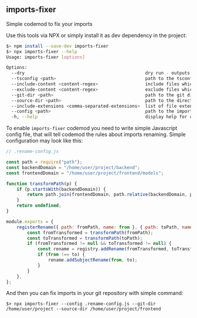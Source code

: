 ## imports-fixer

Simple codemod to fix your imports

Use this tools via NPX or simply install it as dev dependency in the project:
```bash
$> npm install --save-dev imports-fixer
$> npx imports-fixer --help
Usage: imports-fixer [options]

Options:
  --dry                                              dry run - outputs changed files and does not commit changes to the disk
  --tsconfig <path>                                  path to the tsconfig.json configuration file
  --include-content <content-regex>                  include files which content matches specified regexp
  --exclude-content <content-regex>                  exclude files which content matches specified regexp
  --git-dir <path>                                   path to the git directory with the renames to track
  --source-dir <path>                                path to the directory with sources to fix
  --include-extensions <comma-separated-extensions>  list of file extensions to fix (default: "js, ts, jsx, tsx")
  --config <path>                                    path to the imports-fixer configuration script
  -h, --help                                         display help for command
```

To enable `imports-fixer` codemod you need to write simple Javascript config file, that will tell codemod the rules about imports renaming. 
Simple configuration may look like this:
```js
// .rename-config.js

const path = require("path");
const backendDomain = "/home/user/project/backend";
const frontendDomain = "/home/user/project/frontend/models";

function transformPath(p) {
    if (p.startsWith(backendDomain)) {
        return path.join(frontendDomain, path.relative(backendDomain, p));
    }
    return undefined;
}

module.exports = {
    registerRename({ path: fromPath, name: from }, { path: toPath, name: to }, registry) {
        const fromTransformed = transformPath(fromPath);
        const toTransformed = transformPath(toPath);
        if (fromTransformed != null && toTransformed != null) {
            const rename = registry.addRename(fromTransformed, toTransformed);
            if (from !== to) {
                rename.addSubjectRename(from, to);
            }
        }
    },
};
```

And then you can fix imports in your git repository with simple command:
```
$> npx imports-fixer --config .rename-config.js --git-dir /home/user/project --source-dir /home/user/project/frontend
```
